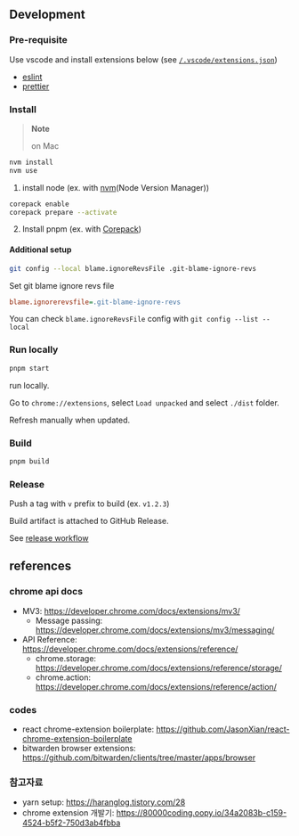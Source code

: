 ## Development

### Pre-requisite

Use vscode and install extensions below (see [`/.vscode/extensions.json`](/.vscode/extensions.json))

- [eslint](https://marketplace.visualstudio.com/items?itemName=dbaeumer.vscode-eslint)
- [prettier](https://marketplace.visualstudio.com/items?itemName=esbenp.prettier-vscode)

### Install

> **Note**
>
> on Mac

```sh
nvm install
nvm use
```
1. install node (ex. with [nvm](https://github.com/nvm-sh/nvm)(Node Version Manager))

```sh
corepack enable
corepack prepare --activate
```
2. Install pnpm (ex. with [Corepack](https://nodejs.org/api/corepack.html))

#### Additional setup
```sh
git config --local blame.ignoreRevsFile .git-blame-ignore-revs
```
Set git blame ignore revs file

```ini
blame.ignorerevsfile=.git-blame-ignore-revs
```
You can check `blame.ignoreRevsFile` config with `git config --list --local`

### Run locally
```sh
pnpm start
```
run locally.

Go to `chrome://extensions`, select `Load unpacked` and select `./dist` folder.

Refresh manually when updated.

### Build
```sh
pnpm build
```

### Release

Push a tag with `v` prefix to build (ex. `v1.2.3`)

Build artifact is attached to GitHub Release.

See [release workflow](/.github/workflows/release.yaml)

## references
### chrome api docs
- MV3: https://developer.chrome.com/docs/extensions/mv3/
  - Message passing: https://developer.chrome.com/docs/extensions/mv3/messaging/
- API Reference: https://developer.chrome.com/docs/extensions/reference/
  - chrome.storage: https://developer.chrome.com/docs/extensions/reference/storage/
  - chrome.action: https://developer.chrome.com/docs/extensions/reference/action/

### codes
- react chrome-extension boilerplate: https://github.com/JasonXian/react-chrome-extension-boilerplate
- bitwarden browser extensions: https://github.com/bitwarden/clients/tree/master/apps/browser

### 참고자료
- yarn setup: https://haranglog.tistory.com/28
- chrome extension 개발기: https://80000coding.oopy.io/34a2083b-c159-4524-b5f2-750d3ab4fbba
